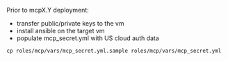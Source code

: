 Prior to mcpX.Y deployment:

* transfer public/private keys to the vm
* install ansible on the target vm
* populate mcp_secret.yml with US cloud auth data

`cp roles/mcp/vars/mcp_secret.yml.sample roles/mcp/vars/mcp_secret.yml`
